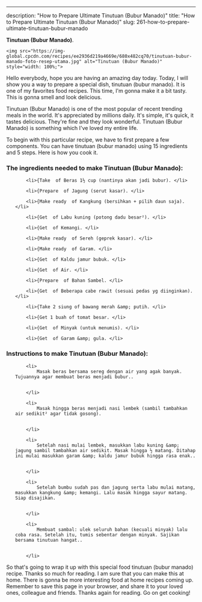 ---
description: "How to Prepare Ultimate Tinutuan (Bubur Manado)"
title: "How to Prepare Ultimate Tinutuan (Bubur Manado)"
slug: 261-how-to-prepare-ultimate-tinutuan-bubur-manado

<p>
	<strong>Tinutuan (Bubur Manado)</strong>. 
	
</p>
<p>
	
	<img src="https://img-global.cpcdn.com/recipes/ee2936d219a4669e/680x482cq70/tinutuan-bubur-manado-foto-resep-utama.jpg" alt="Tinutuan (Bubur Manado)" style="width: 100%;">
	
	
</p>
<p>
	Hello everybody, hope you are having an amazing day today. Today, I will show you a way to prepare a special dish, tinutuan (bubur manado). It is one of my favorites food recipes. This time, I'm gonna make it a bit tasty. This is gonna smell and look delicious.
</p>
	
<p>
	Tinutuan (Bubur Manado) is one of the most popular of recent trending meals in the world. It's appreciated by millions daily. It's simple, it's quick, it tastes delicious. They're fine and they look wonderful. Tinutuan (Bubur Manado) is something which I've loved my entire life.
</p>
<p>
	
</p>

<p>
To begin with this particular recipe, we have to first prepare a few components. You can have tinutuan (bubur manado) using 15 ingredients and 5 steps. Here is how you cook it.
</p>

<h3>The ingredients needed to make Tinutuan (Bubur Manado):</h3>

<ol>
	
		<li>{Take  of Beras 1½ cup (nantinya akan jadi bubur). </li>
	
		<li>{Prepare  of Jagung (serut kasar). </li>
	
		<li>{Make ready  of Kangkung (bersihkan + pilih daun saja). </li>
	
		<li>{Get  of Labu kuning (potong dadu besar²). </li>
	
		<li>{Get  of Kemangi. </li>
	
		<li>{Make ready  of Sereh (geprek kasar). </li>
	
		<li>{Make ready  of Garam. </li>
	
		<li>{Get  of Kaldu jamur bubuk. </li>
	
		<li>{Get  of Air. </li>
	
		<li>{Prepare  of Bahan Sambel. </li>
	
		<li>{Get  of Beberapa cabe rawit (sesuai pedas yg diinginkan). </li>
	
		<li>{Take 2 siung of bawang merah &amp; putih. </li>
	
		<li>{Get 1 buah of tomat besar. </li>
	
		<li>{Get  of Minyak (untuk menumis). </li>
	
		<li>{Get  of Garam &amp; gula. </li>
	
</ol>
<p>
	
</p>

<h3>Instructions to make Tinutuan (Bubur Manado):</h3>

<ol>
	
		<li>
			Masak beras bersama sereg dengan air yang agak banyak. Tujuannya agar membuat beras menjadi bubur..
			
			
		</li>
	
		<li>
			Masak hingga beras menjadi nasi lembek (sambil tambahkan air sedikit² agar tidak gosong).
			
			
		</li>
	
		<li>
			Setelah nasi mulai lembek, masukkan labu kuning &amp; jagung sambil tambahkan air sedikit. Masak hingga ½ matang. Ditahap ini mulai masukkan garam &amp; kaldu jamur bubuk hingga rasa enak..
			
			
		</li>
	
		<li>
			Setelah bumbu sudah pas dan jagung serta labu mulai matang, masukkan kangkung &amp; kemangi. Lalu masak hingga sayur matang. Siap disajikan.
			
			
		</li>
	
		<li>
			Membuat sambal: ulek seluruh bahan (kecuali minyak) lalu coba rasa. Setelah itu, tumis sebentar dengan minyak. Sajikan bersama tinutuan hangat..
			
			
		</li>
	
</ol>

<p>
	
</p>

<p>
	So that's going to wrap it up with this special food tinutuan (bubur manado) recipe. Thanks so much for reading. I am sure that you can make this at home. There is gonna be more interesting food at home recipes coming up. Remember to save this page in your browser, and share it to your loved ones, colleague and friends. Thanks again for reading. Go on get cooking!
</p>
